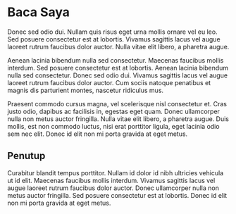 # Baca Saya

Donec sed odio dui. Nullam quis risus eget urna mollis ornare vel eu leo. Sed posuere consectetur est at lobortis. Vivamus sagittis lacus vel augue laoreet rutrum faucibus dolor auctor. Nulla vitae elit libero, a pharetra augue.

Aenean lacinia bibendum nulla sed consectetur. Maecenas faucibus mollis interdum. Sed posuere consectetur est at lobortis. Aenean lacinia bibendum nulla sed consectetur. Donec sed odio dui. Vivamus sagittis lacus vel augue laoreet rutrum faucibus dolor auctor. Cum sociis natoque penatibus et magnis dis parturient montes, nascetur ridiculus mus.

Praesent commodo cursus magna, vel scelerisque nisl consectetur et. Cras justo odio, dapibus ac facilisis in, egestas eget quam. Donec ullamcorper nulla non metus auctor fringilla. Nulla vitae elit libero, a pharetra augue. Duis mollis, est non commodo luctus, nisi erat porttitor ligula, eget lacinia odio sem nec elit. Donec id elit non mi porta gravida at eget metus.

## Penutup

Curabitur blandit tempus porttitor. Nullam id dolor id nibh ultricies vehicula ut id elit. Maecenas faucibus mollis interdum. Vivamus sagittis lacus vel augue laoreet rutrum faucibus dolor auctor. Donec ullamcorper nulla non metus auctor fringilla. Sed posuere consectetur est at lobortis. Donec id elit non mi porta gravida at eget metus.
